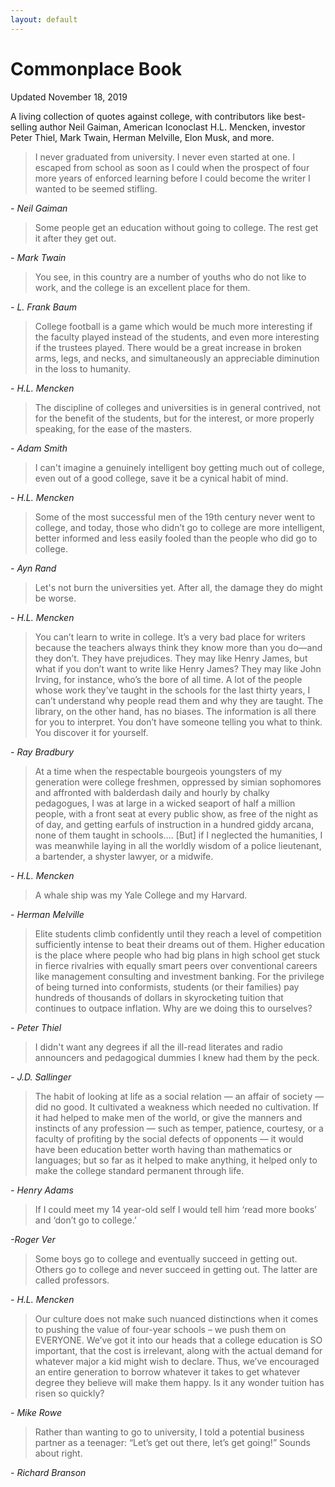 ```yaml
---
layout: default
---
```


<h1 class="title">Commonplace Book</h1>
<p class="date">
        Updated November 18, 2019</p>
      

A living collection of quotes against college, with contributors like best-selling author Neil Gaiman, American Iconoclast H.L. Mencken, investor Peter Thiel, Mark Twain, Herman Melville, Elon Musk, and more.

> I never graduated from university. I never even started at one. I escaped from school as soon as I could when the prospect of four more years of enforced learning before I could become the writer I wanted to be seemed stifling.

<cite>- Neil Gaiman</cite>

> Some people get an education without going to college. The rest get it after they get out.

<cite>- Mark Twain</cite>

> You see, in this country are a number of youths who do not like to work, and the college is an excellent place for them.

<cite>- L. Frank Baum</cite>

> College football is a game which would be much more interesting if the faculty played instead of the students, and even more interesting if the trustees played. There would be a great increase in broken arms, legs, and necks, and simultaneously an appreciable diminution in the loss to humanity.

<cite>- H.L. Mencken</cite>

> The discipline of colleges and universities is in general contrived, not for the benefit of the students, but for the interest, or more properly speaking, for the ease of the masters.

<cite>- Adam Smith</cite>

> I can't imagine a genuinely intelligent boy getting much out of college, even out of a good college, save it be a cynical habit of mind.

<cite>- H.L. Mencken</cite>

> Some of the most successful men of the 19th century never went to college, and today, those who didn’t go to college are more intelligent, better informed and less easily fooled than the people who did go to college.

<cite>- Ayn Rand</cite>

> Let's not burn the universities yet. After all, the damage they do might be worse.

<cite>- H.L. Mencken</cite>

> You can’t learn to write in college. It’s a very bad place for writers because the teachers always think they know more than you do—and they don’t. They have prejudices. They may like Henry James, but what if you don’t want to write like Henry James? They may like John Irving, for instance, who’s the bore of all time. A lot of the people whose work they’ve taught in the schools for the last thirty years, I can’t understand why people read them and why they are taught. The library, on the other hand, has no biases. The information is all there for you to interpret. You don’t have someone telling you what to think. You discover it for yourself.

<cite>- Ray Bradbury</cite>

> At a time when the respectable bourgeois youngsters of my generation were college freshmen, oppressed by simian sophomores and affronted with balderdash daily and hourly by chalky pedagogues, I was at large in a wicked seaport of half a million people, with a front seat at every public show, as free of the night as of day, and getting earfuls of instruction in a hundred giddy arcana, none of them taught in schools.... [But] if I neglected the humanities, I was meanwhile laying in all the worldly wisdom of a police lieutenant, a bartender, a shyster lawyer, or a midwife.

<cite>- H.L. Mencken</cite>

> A whale ship was my Yale College and my Harvard.

<cite>- Herman Melville</cite>

> Elite students climb confidently until they reach a level of competition sufficiently intense to beat their dreams out of them. Higher education is the place where people who had big plans in high school get stuck in fierce rivalries with equally smart peers over conventional careers like management consulting and investment banking. For the privilege of being turned into conformists, students (or their families) pay hundreds of thousands of dollars in skyrocketing tuition that continues to outpace inflation. Why are we doing this to ourselves?

<cite>- Peter Thiel</cite>

> I didn't want any degrees if all the ill-read literates and radio announcers and pedagogical dummies I knew had them by the peck.

<cite>- J.D. Sallinger</cite>

> The habit of looking at life as a social relation — an affair of society — did no good. It cultivated a weakness which needed no cultivation. If it had helped to make men of the world, or give the manners and instincts of any profession — such as temper, patience, courtesy, or a faculty of profiting by the social defects of opponents — it would have been education better worth having than mathematics or languages; but so far as it helped to make anything, it helped only to make the college standard permanent through life.

<cite>- Henry Adams</cite>

> If I could meet my 14 year-old self I would tell him ‘read more books’ and ‘don’t go to college.’

<cite>-Roger Ver</cite>

> Some boys go to college and eventually succeed in getting out. Others go to college and never succeed in getting out. The latter are called professors.

<cite>- H.L. Mencken</cite>

> Our culture does not make such nuanced distinctions when it comes to pushing the value of four-year schools – we push them on EVERYONE. We’ve got it into our heads that a college education is SO important, that the cost is irrelevant, along with the actual demand for whatever major a kid might wish to declare. Thus, we’ve encouraged an entire generation to borrow whatever it takes to get whatever degree they believe will make them happy. Is it any wonder tuition has risen so quickly?

<cite>- Mike Rowe</cite>

> Rather than wanting to go to university, I told a potential business partner as a teenager: “Let’s get out there, let’s get going!” Sounds about right.

<cite>- Richard Branson</cite>
